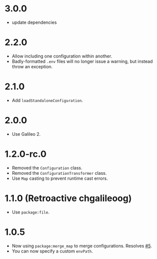 # 3.0.0

- update dependencies

# 2.2.0
* Allow including one configuration within another.
* Badly-formatted `.env` files will no longer issue a warning,
but instead throw an exception.

# 2.1.0
* Add `loadStandaloneConfiguration`.

# 2.0.0
* Use Galileo 2.

# 1.2.0-rc.0
* Removed the `Configuration` class.
* Removed the `ConfigurationTransformer` class.
* Use `Map` casting to prevent runtime cast errors.

# 1.1.0 (Retroactive chgalileoog)
* Use `package:file`.

# 1.0.5
* Now using `package:merge_map` to merge configurations. Resolves
[#5](https://github.com/galileo-dart/configuration/issues/5).
* You can now specify a custom `envPath`.
